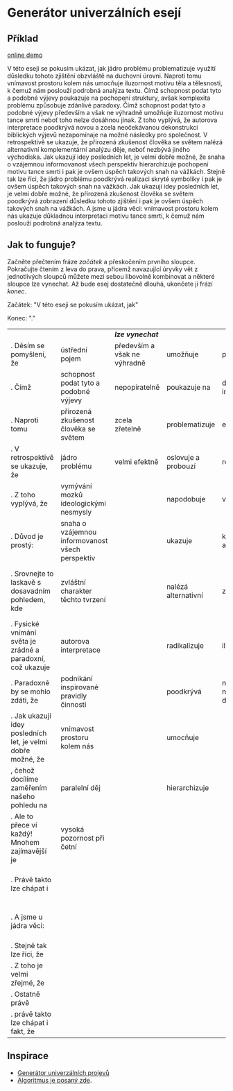 # Generátor univerzálních esejí

## Příklad

[online demo](https://nesati.github.io/moonstone)

<div id="script">
<div id="text">
V této eseji se pokusím ukázat, jak jádro problému problematizuje využití důsledku tohoto zjištění obzvláště na duchovní úrovni. Naproti tomu vnímavost prostoru kolem nás umocňuje iluzornost motivu těla a tělesnosti, k čemuž nám poslouží podrobná analýza textu. Čímž schopnost podat tyto a podobné výjevy poukazuje na pochopení struktury, avšak komplexita problému způsobuje zdánlivé paradoxy. Čímž schopnost podat tyto a podobné výjevy především a však ne výhradně umožňuje iluzornost motivu tance smrti neboť toho nelze dosáhnou jinak. Z toho vyplývá, že autorova interpretace poodkrývá novou a zcela neočekávanou dekonstrukci biblických výjevů nezapomínaje na možné následky pro společnost. V retrospektivě se ukazuje, že přirozená zkušenost člověka se světem nalézá alternativní komplementární analýzu děje, neboť nezbývá jiného východiska. Jak ukazují idey posledních let, je velmi dobře možné, že snaha o vzájemnou informovanost všech perspektiv hierarchizuje pochopení motivu tance smrti i pak je ovšem úspěch takových snah na vážkách. Stejně tak lze říci, že jádro problému poodkrývá realizaci skryté symboliky i pak je ovšem úspěch takových snah na vážkách. Jak ukazují idey posledních let, je velmi dobře možné, že přirozená zkušenost člověka se světem poodkrývá zobrazení důsledku tohoto zjištění i pak je ovšem úspěch takových snah na vážkách. A jsme u jádra věci:  vnímavost prostoru kolem nás ukazuje důkladnou interpretaci motivu tance smrti, k čemuž nám poslouží podrobná analýza textu.
</div>

</div>

## Jak to funguje?
Začněte přečtením fráze *začátek* a přeskočením prvního sloupce. Pokračujte čtením z leva do prava, přicemž navazující úryvky vět z jednotlivých sloupců můžete mezi sebou libovolně kombinovat a některé sloupce lze vynechat. Až bude esej dostatečně dlouhá, ukončete ji frází *konec*. 

 Začátek: "V této eseji se pokusím ukázat, jak"

Konec: "."
<table>
<tr><td></td><td></td><td><i><b>lze vynechat</b></i></td><td></td><td></td><td></td><td></td></tr>
<tr><td>. Děsím se pomyšlení, že</td><td> ústřední pojem</td><td> především a však ne výhradně</td><td> umožňuje</td><td> pochopení</td><td> skryté symboliky</td><td> obzvláště na duchovní úrovni</td></tr>
<tr><td>. Čímž</td><td> schopnost podat tyto a podobné výjevy</td><td> nepopiratelně</td><td> poukazuje na</td><td> důkladnou interpretaci</td><td> důsledku tohoto zjištění</td><td>, a to především v matematizujícím pojetí</td></tr>
<tr><td>. Naproti tomu</td><td> přirozená zkušenost člověka se světem</td><td> zcela zřetelně</td><td> problematizuje</td><td> existenci</td><td> neočekávané perspektivy</td><td> nezapomínaje na možné následky pro společnost</td></tr>
<tr><td>. V retrospektivě se ukazuje, že</td><td> jádro problému</td><td> velmi efektně</td><td> oslovuje a probouzí</td><td> realizaci</td><td> biblických výjevů</td><td>, k čemuž nám poslouží podrobná analýza textu</td></tr>
<tr><td>. Z toho vyplývá, že</td><td> vymývání mozků ideologickými nesmysly</td><td></td><td> napodobuje</td><td> využití</td><td> povrchních témat</td><td> neboť toho nelze dosáhnou jinak</td></tr>
<tr><td>. Důvod je prostý:</td><td> snaha o vzájemnou informovanost všech perspektiv</td><td></td><td> ukazuje</td><td> komplementární analýzu</td><td> obou textů</td><td>, jelikož se tím přibližujeme k pochopení lidské nátury</td></tr>
<tr><td>. Srovnejte to laskavě s dosavadním pohledem, kde</td><td> zvláštní charakter těchto tvrzení</td><td></td><td> nalézá alternativní</td><td> zobrazení</td><td> děje</td><td>, avšak komplexita problému způsobuje zdánlivé paradoxy</td></tr>
<tr><td>. Fysické vnímání světa je zrádné a paradoxní, což ukazuje</td><td> autorova interpretace</td><td></td><td> radikalizuje</td><td> iluzornost</td><td> struktury</td><td>, neboť nezbývá jiného východiska</td></tr>
<tr><td>. Paradoxně by se mohlo zdáti, že</td><td> podnikání inspirované pravidly činnosti</td><td></td><td> poodkrývá</td><td> novou a zcela neočekávanou dekonstrukci</td><td> rámce</td><td> na mnoha úrovních</td></tr>
<tr><td>. Jak ukazují idey posledních let, je velmi dobře možné, že</td><td> vnímavost prostoru kolem nás</td><td></td><td> umocňuje</td><td></td><td> abstrakce</td><td>, ale to přeci jde úplně proti standartní interpretaci</td></tr>
<tr><td>, čehož docílíme zaměřením našeho pohledu na</td><td> paralelní děj</td><td></td><td> hierarchizuje</td><td></td><td> motivu těla a tělesnosti</td><td> z čehož vyplývá, že se jedná o komplexní tématiku</td></tr>
<tr><td>. Ale to přece ví každý! Mnohem zajímavější je</td><td> vysoká pozornost při četní</td><td></td><td></td><td></td><td> motivu tance smrti</td><td> maje na paměti také literárně-analytický pohled</td></tr>
<tr><td>. Právě takto lze chápat i</td><td></td><td></td><td></td><td></td><td> nového pohledu na téma</td><td> a žádají si proto přehodnocení starých konceptů</td></tr>
<tr><td>. A jsme u jádra věci: </td><td></td><td></td><td></td><td></td><td> metafyzčna</td><td> i pak je ovšem úspěch takových snah na vážkách</td></tr>
<tr><td>. Stejně tak lze říci, že</td><td></td><td></td><td></td><td></td><td> kritérií racionality</td><td></td></tr>
<tr><td>. Z toho je velmi zřejmé, že</td><td></td><td></td><td></td><td></td><td> genia loci</td><td></td></tr>
<tr><td>. Ostatně právě</td><td></td><td></td><td></td><td></td><td></td><td></td></tr>
<tr><td>.  právě takto lze chápat i fakt, že</td><td></td><td></td><td></td><td></td><td></td><td></td></tr>
</table>

## Inspirace
- [Generátor univerzálních projevů](http://www.kyblsoft.cz/projevy)
- [Algoritmus je posaný zde](https://www.fce.vutbr.cz/aiu/vojkuvka.m/6u4/cviceni06.htm).
